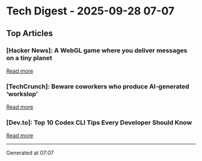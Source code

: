 # Tech Digest - 2025-09-28 07-07

## Top Articles

### [Hacker News]: A WebGL game where you deliver messages on a tiny planet
[Read more](https://messenger.abeto.co/)

### [TechCrunch]: Beware coworkers who produce AI-generated &#8216;workslop&#8217;
[Read more](https://techcrunch.com/2025/09/27/beware-coworkers-who-produce-ai-generated-workslop/)

### [Dev.to]: Top 10 Codex CLI Tips Every Developer Should Know
[Read more](https://dev.to/therealmrmumba/top-10-codex-cli-tips-every-developer-should-know-2340)


---
Generated at 07:07
